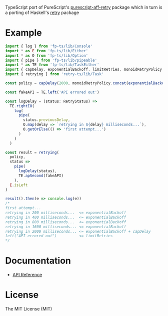 TypeScript port of PureScript's [purescript-aff-retry](https://github.com/Unisay/purescript-aff-retry) package
which in turn is a porting of Haskell's [retry](https://github.com/Soostone/retry) package

# Example

```ts
import { log } from 'fp-ts/lib/Console'
import * as E from 'fp-ts/lib/Either'
import * as O from 'fp-ts/lib/Option'
import { pipe } from 'fp-ts/lib/pipeable'
import * as TE from 'fp-ts/lib/TaskEither'
import { capDelay, exponentialBackoff, limitRetries, monoidRetryPolicy } from 'retry-ts'
import { retrying } from 'retry-ts/lib/Task'

const policy = capDelay(2000, monoidRetryPolicy.concat(exponentialBackoff(200), limitRetries(5)))

const fakeAPI = TE.left('API errored out')

const logDelay = (status: RetryStatus) =>
  TE.rightIO(
    log(
      pipe(
        status.previousDelay,
        O.map(delay => `retrying in ${delay} milliseconds...`),
        O.getOrElse(() => 'first attempt...')
      )
    )
  )

const result = retrying(
  policy,
  status =>
    pipe(
      logDelay(status),
      TE.apSecond(fakeAPI)
    ),
  E.isLeft
)

result().then(e => console.log(e))
/*
first attempt...
retrying in 200 milliseconds...  <= exponentialBackoff
retrying in 400 milliseconds...  <= exponentialBackoff
retrying in 800 milliseconds...  <= exponentialBackoff
retrying in 1600 milliseconds... <= exponentialBackoff
retrying in 2000 milliseconds... <= exponentialBackoff + capDelay
left("API errored out")          <= limitRetries
*/
```

# Documentation

- [API Reference](https://gcanti.github.io/retry-ts)

# License

The MIT License (MIT)
